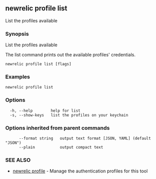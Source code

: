 ## newrelic profile list

List the profiles available

### Synopsis

List the profiles available

The list command prints out the available profiles' credentials.


```
newrelic profile list [flags]
```

### Examples

```
newrelic profile list
```

### Options

```
  -h, --help        help for list
  -s, --show-keys   list the profiles on your keychain
```

### Options inherited from parent commands

```
      --format string   output text format [JSON, YAML] (default "JSON")
      --plain           output compact text
```

### SEE ALSO

* [newrelic profile](newrelic_profile.md)	 - Manage the authentication profiles for this tool

